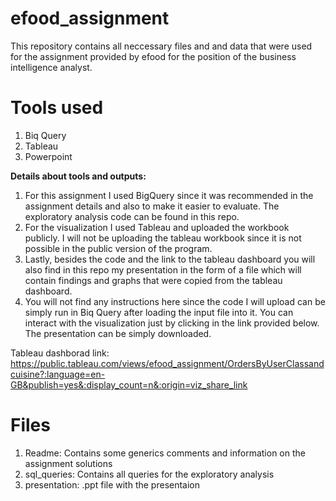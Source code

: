 # efood_assignment

This repository contains all neccessary files and and data that were used for the assignment provided by efood for the position of the business intelligence analyst.

# Tools used

1) Biq Query
2) Tableau
3) Powerpoint

**Details about tools and outputs:**

1) For this assignment I used BigQuery since it was recommended in the assignment details and also to make it easier to evaluate. The exploratory analysis code can be found in this repo.
2) For the visualization I used Tableau and uploaded the workbook publicly. I will not be uploading the tableau workbook since it is not possible in the public version of the program.
3) Lastly, besides the code and the link to the tableau dashboard you will also find in this repo my presentation in the form of a file which will contain findings and graphs that were copied from the tableau dashboard.
4) You will not find any instructions here since the code I will upload can be simply run in Biq Query after loading the input file into it. You can interact with the visualization just by clicking in the link provided below. The presentation can be simply downloaded.

Tableau dashborad link: https://public.tableau.com/views/efood_assignment/OrdersByUserClassandcuisine?:language=en-GB&publish=yes&:display_count=n&:origin=viz_share_link

# Files

1) Readme: Contains some generics comments and information on the assignment solutions
1) sql_queries: Contains all queries for the exploratory analysis
2) presentation: .ppt file with the presentaion


